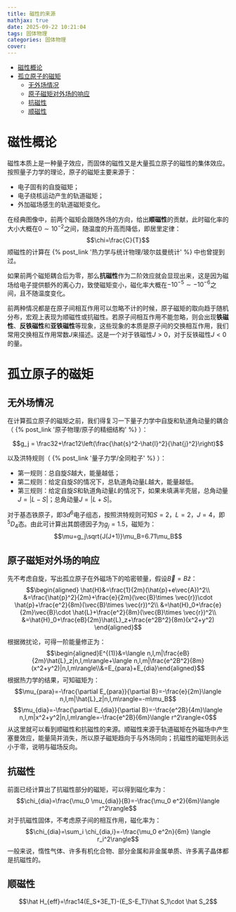 ```yaml
---
title: 磁性的来源
mathjax: true
date: 2025-09-22 10:21:04
tags: 固体物理
categories: 固体物理
cover:
---
```



- [磁性概论](#磁性概论)
- [孤立原子的磁矩](#孤立原子的磁矩)
  - [无外场情况](#无外场情况)
  - [原子磁矩对外场的响应](#原子磁矩对外场的响应)
  - [抗磁性](#抗磁性)
  - [顺磁性](#顺磁性)


# 磁性概论

磁性本质上是一种量子效应，而固体的磁性又是大量孤立原子的磁性的集体效应。按照量子力学的理论，原子的磁矩主要来源于：
- 电子固有的自旋磁矩；
- 电子绕核运动产生的轨道磁矩；
- 外加磁场感生的轨道磁矩变化。

在经典图像中，前两个磁矩会跟随外场的方向，给出**顺磁性**的贡献，此时磁化率的大小大概在$0\sim 10^{-2}$之间，随温度的升高而降低，即居里定律：
$$\chi=\frac{C}{T}$$
顺磁性的计算在 {% post_link '热力学与统计物理/玻尔兹曼统计' %} 中也曾提到过。

如果前两个磁矩耦合后为零，那么**抗磁性**作为二阶效应就会显现出来，这是因为磁场给电子提供额外的离心力，致使磁矩变小，磁化率大概在$-10^{-5}\sim -10^{-6}$之间，且不随温度变化。

前两种情况都是在原子间相互作用可以忽略不计的时候，原子磁矩的取向趋于随机分布，宏观上表现为顺磁性或抗磁性。若原子间相互作用不能忽略，则会出现**铁磁性**、**反铁磁性**和**亚铁磁性**等现象，这些现象的本质是原子间的交换相互作用，我们常用交换相互作用常数$J$来描述。这是一个对于铁磁性$J>0$，对于反铁磁性$J<0$的量。

# 孤立原子的磁矩

## 无外场情况

在计算孤立原子的磁矩之前，我们得复习一下量子力学中自旋和轨道角动量的耦合（ {% post_link '原子物理/原子的精细结构' %} ）：

$$g_j = \frac32+\frac12\left(\frac{\hat{s}^2-\hat{l}^2}{\hat{j}^2}\right)$$

以及洪特规则（ {% post_link '量子力学/全同粒子' %} ）：
- 第一规则：总自旋$S$越大，能量越低；
- 第二规则：给定自旋$S$的情况下，总轨道角动量$L$越大，能量越低。
- 第三规则：给定自旋$S$和轨道角动量$L$的情况下，如果未填满半壳层，总角动量$J=|L-S|$；总角动量$J=|L+S|$。

对于基态铁原子，即$3d^6$电子组态，按照洪特规则可知$S=2$，$L=2$，$J=4$，即$^5D_4$态。由此可计算出其朗德因子为$g_j=1.5$，磁矩为：
$$\mu=g_j\sqrt{J(J+1)}\mu_B=6.71\mu_B$$

## 原子磁矩对外场的响应

先不考虑自旋，写出孤立原子在外磁场下的哈密顿量，假设$\vec{B}=B\hat{z}$：
$$\begin{aligned}
\hat{H}&=\frac{1}{2m}(\hat{p}+e\vec{A})^2\\
&=\frac{\hat{p}^2}{2m}+\frac{e}{2m}(\vec{B}\times \vec{r})\cdot \hat{p}+\frac{e^2}{8m}(\vec{B}\times \vec{r})^2\\
&=\hat{H}_0+\frac{e}{2m}\vec{B}\cdot \hat{L}+\frac{e^2}{8m}(\vec{B}\times \vec{r})^2\\
&=\hat{H}_0+\frac{eB}{2m}\hat{L}_z+\frac{e^2B^2}{8m}(x^2+y^2)
\end{aligned}$$

根据微扰论，可得一阶能量修正为：
$$\begin{aligned}E^{(1)}&=\langle n,l,m|\frac{eB}{2m}\hat{L}_z|n,l,m\rangle+\langle n,l,m|\frac{e^2B^2}{8m}(x^2+y^2)|n,l,m\rangle\\&=E_{para}+E_{dia}\end{aligned}$$
根据热力学的结果，可知磁矩为：
$$\mu_{para}=-\frac{\partial E_{para}}{\partial B}=-\frac{e}{2m}\langle n,l,m|\hat{L}_z|n,l,m\rangle=-m\mu_B$$
$$\mu_{dia}=-\frac{\partial E_{dia}}{\partial B}=-\frac{e^2B}{4m}\langle n,l,m|x^2+y^2|n,l,m\rangle=-\frac{e^2B}{6m}\langle r^2\rangle<0$$
从这里就可以看到顺磁性和抗磁性的来源。顺磁性来源于轨道磁矩在外磁场中产生塞曼效应，能量简并消失，所以原子磁矩趋向于与外场同向；抗磁性的磁矩则永远小于零，说明与磁场反向。

## 抗磁性

前面已经计算出了抗磁性部分的磁矩，可以得到磁化率为：
$$\chi_{dia}=\frac{\mu_0 \mu_{dia}}{B}=-\frac{\mu_0 e^2}{6m}\langle r^2\rangle$$
对于抗磁性固体，不考虑原子间的相互作用，磁化率为：
$$\chi_{dia}=\sum_i \chi_{dia,i}=-\frac{\mu_0 e^2n}{6m} \langle r_i^2\rangle$$
一般来说，惰性气体、许多有机化合物、部分金属和非金属单质、许多离子晶体都是抗磁性的。

## 顺磁性


$$\hat H_{eff}=\frac14(E_S+3E_T)-(E_S-E_T)\hat S_1\cdot \hat S_2$$